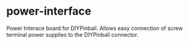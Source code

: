 # power-interface
Power Interace board for DIYPinball. Allows easy connection of screw terminal power supplies to the DIYPinball connector.